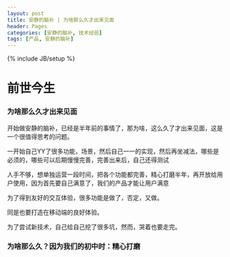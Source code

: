 ```yaml
---
layout: post
title: 安静的脑补 | 为啥那么久才出来见面
header: Pages
categories: [安静的脑补, 技术经验]
tags: [产品, 安静的脑补]
---
```

{% include JB/setup %}

# 前世今生

###   为啥那么久才出来见面


开始做安静的脑补，已经是半年前的事情了，那为啥，这么久了才出来见面，这是一个很值得思考的问题。

一开始自己YY了很多功能，场景，然后自己一一的实现，然后再坐减法，哪些是必须的，哪些可以后期慢慢完善，完善出来后，自己还得测试

人手不够，想单独运营一段时间，把各个功能都完善，精心打磨半年，再开放给用户使用，因为首先要自己满意了，我们的产品才能让用户满意

为了得到友好的交互体验，很多功能是做了，否定，又做。

同是也要打造在移动端的良好体验。

为了尝试新技术，自己给自己挖了很多坑，然而，哭着也要走完。

### 为啥那么久？因为我们的初中时：精心打磨